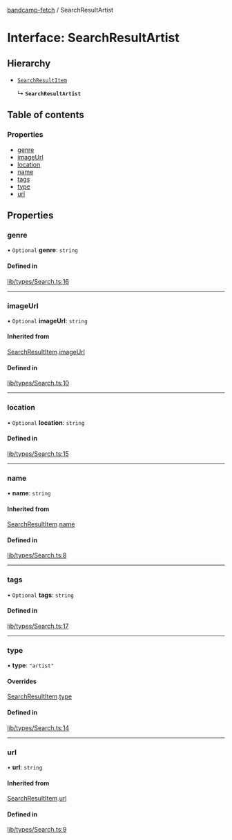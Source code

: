 [bandcamp-fetch](../README.md) / SearchResultArtist

# Interface: SearchResultArtist

## Hierarchy

- [`SearchResultItem`](SearchResultItem.md)

  ↳ **`SearchResultArtist`**

## Table of contents

### Properties

- [genre](SearchResultArtist.md#genre)
- [imageUrl](SearchResultArtist.md#imageurl)
- [location](SearchResultArtist.md#location)
- [name](SearchResultArtist.md#name)
- [tags](SearchResultArtist.md#tags)
- [type](SearchResultArtist.md#type)
- [url](SearchResultArtist.md#url)

## Properties

### genre

• `Optional` **genre**: `string`

#### Defined in

[lib/types/Search.ts:16](https://github.com/patrickkfkan/bandcamp-fetch/blob/19ec315/src/lib/types/Search.ts#L16)

___

### imageUrl

• `Optional` **imageUrl**: `string`

#### Inherited from

[SearchResultItem](SearchResultItem.md).[imageUrl](SearchResultItem.md#imageurl)

#### Defined in

[lib/types/Search.ts:10](https://github.com/patrickkfkan/bandcamp-fetch/blob/19ec315/src/lib/types/Search.ts#L10)

___

### location

• `Optional` **location**: `string`

#### Defined in

[lib/types/Search.ts:15](https://github.com/patrickkfkan/bandcamp-fetch/blob/19ec315/src/lib/types/Search.ts#L15)

___

### name

• **name**: `string`

#### Inherited from

[SearchResultItem](SearchResultItem.md).[name](SearchResultItem.md#name)

#### Defined in

[lib/types/Search.ts:8](https://github.com/patrickkfkan/bandcamp-fetch/blob/19ec315/src/lib/types/Search.ts#L8)

___

### tags

• `Optional` **tags**: `string`

#### Defined in

[lib/types/Search.ts:17](https://github.com/patrickkfkan/bandcamp-fetch/blob/19ec315/src/lib/types/Search.ts#L17)

___

### type

• **type**: ``"artist"``

#### Overrides

[SearchResultItem](SearchResultItem.md).[type](SearchResultItem.md#type)

#### Defined in

[lib/types/Search.ts:14](https://github.com/patrickkfkan/bandcamp-fetch/blob/19ec315/src/lib/types/Search.ts#L14)

___

### url

• **url**: `string`

#### Inherited from

[SearchResultItem](SearchResultItem.md).[url](SearchResultItem.md#url)

#### Defined in

[lib/types/Search.ts:9](https://github.com/patrickkfkan/bandcamp-fetch/blob/19ec315/src/lib/types/Search.ts#L9)
